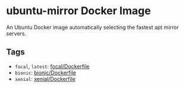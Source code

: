 # ubuntu-mirror Docker Image

An Ubuntu Docker image automatically selecting the fastest apt mirror servers.

## Tags

- `focal`, `latest`: [focal/Dockerfile](https://github.com/jmlntw/dockerfiles/blob/master/ubuntu-mirror/focal/Dockerfile)
- `bionic`: [bionic/Dockerfile](https://github.com/jmlntw/dockerfiles/blob/master/ubuntu-mirror/bionic/Dockerfile)
- `xenial`: [xenial/Dockerfile](https://github.com/jmlntw/dockerfiles/blob/master/ubuntu-mirror/xenial/Dockerfile)
